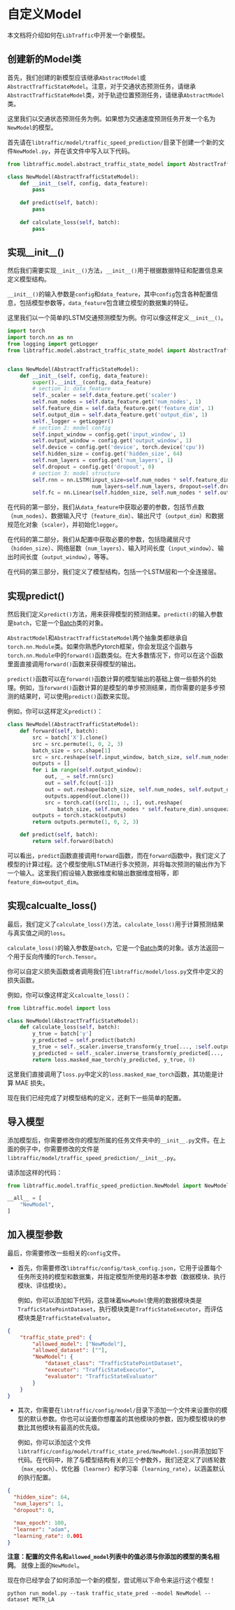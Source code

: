 # 自定义Model

本文档将介绍如何在`LibTraffic`中开发一个新模型。

## 创建新的Model类

首先，我们创建的新模型应该继承`AbstractModel`或`AbstractTrafficStateModel`。注意，对于交通状态预测任务，请继承` AbstractTrafficStateModel`类，对于轨迹位置预测任务，请继承`AbstractModel`类。 

这里我们以交通状态预测任务为例。如果想为交通速度预测任务开发一个名为`NewModel`的模型。

首先请在`libtraffic/model/traffic_speed_prediction/`目录下创建一个新的文件`NewModel.py`，并在该文件中写入以下代码。

```python
from libtraffic.model.abstract_traffic_state_model import AbstractTrafficStateModel

class NewModel(AbstractTrafficStateModel):
    def __init__(self, config, data_feature):
        pass
    
    def predict(self, batch):
        pass
    
    def calculate_loss(self, batch):
        pass
```

## 实现\_\_init\_\_()

然后我们需要实现`__init__()`方法，`__init__()`用于根据数据特征和配置信息来定义模型结构。

`__init__()`的输入参数是`config`和`data_feature`，其中`config`包含各种配置信息，包括模型参数等，`data_feature`包含建立模型的数据集的特征。

这里我们以一个简单的LSTM交通预测模型为例。你可以像这样定义`__init__()`。

```python
import torch
import torch.nn as nn
from logging import getLogger
from libtraffic.model.abstract_traffic_state_model import AbstractTrafficStateModel


class NewModel(AbstractTrafficStateModel):
    def __init__(self, config, data_feature):
        super().__init__(config, data_feature)
        # section 1: data_feature
        self._scaler = self.data_feature.get('scaler')
        self.num_nodes = self.data_feature.get('num_nodes', 1)
        self.feature_dim = self.data_feature.get('feature_dim', 1)
        self.output_dim = self.data_feature.get('output_dim', 1)
        self._logger = getLogger()
        # section 2: model config 
        self.input_window = config.get('input_window', 1)
        self.output_window = config.get('output_window', 1)
        self.device = config.get('device', torch.device('cpu'))
        self.hidden_size = config.get('hidden_size', 64)
        self.num_layers = config.get('num_layers', 1)
        self.dropout = config.get('dropout', 0)
        # section 3: model structure
        self.rnn = nn.LSTM(input_size=self.num_nodes * self.feature_dim, hidden_size=self.hidden_size,
                           num_layers=self.num_layers, dropout=self.dropout)
        self.fc = nn.Linear(self.hidden_size, self.num_nodes * self.output_dim)
```

在代码的第一部分，我们从`data_feature`中获取必要的参数，包括节点数（`num_nodes`）、数据输入尺寸（`feature_dim`）、输出尺寸（`output_dim`）和数据规范化对象（`scaler`），并初始化`logger`。

在代码的第二部分，我们从配置中获取必要的参数，包括隐藏层尺寸（`hidden_size`）、网络层数（`num_layers`）、输入时间长度（`input_window`）、输出时间长度（`output_window`），等等。

在代码的第三部分，我们定义了模型结构，包括一个LSTM层和一个全连接层。

## 实现predict()

然后我们定义`predict()`方法，用来获得模型的预测结果。`predict()`的输入参数是`batch`，它是一个[Batch](../user_guide/data/batch.md)类的对象。

`AbstractModel`和`AbstractTrafficStateModel`两个抽象类都继承自`torch.nn.Module`类。如果你熟悉Pytorch框架，你会发现这个函数与`torch.nn.Module`中的`forward()`函数类似。在大多数情况下，你可以在这个函数里面直接调用`forward()`函数来获得模型的输出。

`predict()`函数可以在`forward()`函数计算的模型输出的基础上做一些额外的处理。例如，当`forward()`函数计算的是模型的单步预测结果，而你需要的是多步预测的结果时，可以使用`predict()`函数来实现。

例如，你可以这样定义`predict()`：

```python
class NewModel(AbstractTrafficStateModel):
    def forward(self, batch):
        src = batch['X'].clone()
        src = src.permute(1, 0, 2, 3)
        batch_size = src.shape[1]
        src = src.reshape(self.input_window, batch_size, self.num_nodes * self.feature_dim)
        outputs = []
        for i in range(self.output_window):
            out, _ = self.rnn(src)
            out = self.fc(out[-1])
            out = out.reshape(batch_size, self.num_nodes, self.output_dim)
            outputs.append(out.clone())
            src = torch.cat((src[1:, :, :], out.reshape(
                batch_size, self.num_nodes * self.feature_dim).unsqueeze(0)), dim=0)
        outputs = torch.stack(outputs)
        return outputs.permute(1, 0, 2, 3)

    def predict(self, batch):
        return self.forward(batch)
```

可以看出，`predict`函数直接调用`forward`函数，而在`forward`函数中，我们定义了模型的计算过程。这个模型使用LSTM进行多次预测，并将每次预测的输出作为下一个输入。这里我们假设输入数据维度和输出数据维度相等，即`feature_dim=output_dim`。

## 实现calcualte_loss()

最后，我们定义了`calculate_loss()`方法，`calculate_loss()`用于计算预测结果与真实值之间的`loss`。

`calculate_loss()`的输入参数是`batch`，它是一个[Batch](../user_guide/data/batch.md)类的对象。该方法返回一个用于反向传播的`Torch.Tensor`。

你可以自定义损失函数或者调用我们在`libtraffic/model/loss.py`文件中定义的损失函数。

例如，你可以像这样定义`calcualte_loss()`：

```python
from libtraffic.model import loss

class NewModel(AbstractTrafficStateModel):
    def calculate_loss(self, batch):
        y_true = batch['y']
        y_predicted = self.predict(batch)
        y_true = self._scaler.inverse_transform(y_true[..., :self.output_dim])
        y_predicted = self._scaler.inverse_transform(y_predicted[..., :self.output_dim])
        return loss.masked_mae_torch(y_predicted, y_true, 0)
```

这里我们直接调用了`loss.py`中定义的`loss.masked_mae_torch`函数，其功能是计算 MAE 损失。

现在我们已经完成了对模型结构的定义，还剩下一些简单的配置。

## 导入模型

添加模型后，你需要修改你的模型所属的任务文件夹中的`__init__.py`文件。在上面的例子中，你需要修改的文件是`libtraffic/model/traffic_speed_prediction/__init__.py`。

请添加这样的代码：

```python
from libtraffic.model.traffic_speed_prediction.NewModel import NewModel

__all__ = [
    "NewModel",
]
```

## 加入模型参数

最后，你需要修改一些相关的`config`文件。

- 首先，你需要修改`libtraffic/config/task_config.json`，它用于设置每个任务所支持的模型和数据集，并指定模型所使用的基本参数（数据模块、执行模块、评估模块）。

  例如，你可以添加如下代码，这意味着`NewModel`使用的数据模块类是`TrafficStatePointDataset`，执行模块类是`TrafficStateExecutor`，而评估模块类是`TrafficStateEvaluator`。

```json
{
    "traffic_state_pred": {
        "allowed_model": ["NewModel"],
        "allowed_dataset": [""],
        "NewModel": {
            "dataset_class": "TrafficStatePointDataset",
            "executor": "TrafficStateExecutor",
            "evaluator": "TrafficStateEvaluator"
        }
    }
}
```

- 其次，你需要在`libtraffic/config/model/`目录下添加一个文件来设置你的模型的默认参数。你也可以设置你想覆盖的其他模块的参数，因为模型模块的参数比其他模块有最高的优先级。

  例如，你可以添加这个文件`libtraffic/config/model/traffic_state_pred/NewModel.json`并添加如下代码。在代码中，除了与模型结构有关的三个参数外，我们还定义了训练轮数（`max_epoch`）、优化器（`learner`）和学习率（`learning_rate`），以涵盖默认的执行配置。

```json
{
  "hidden_size": 64,
  "num_layers": 1,
  "dropout": 0,

  "max_epoch": 100,
  "learner": "adam",
  "learning_rate": 0.001
}
```

**注意：配置的文件名和`allowed_model`列表中的值必须与你添加的模型的类名相同**。 就像上面的`NewModel`。

现在你已经学会了如何添加一个新的模型，尝试用以下命令来运行这个模型！

```shell
python run_model.py --task traffic_state_pred --model NewModel --dataset METR_LA
```

